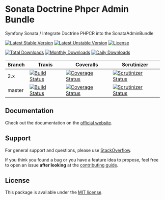 # Sonata Doctrine Phpcr Admin Bundle

Symfony Sonata / Integrate Doctrine PHPCR into the SonataAdminBundle

[![Latest Stable Version](https://poser.pugx.org/sonata-project/doctrine-phpcr-admin-bundle/v/stable)](https://packagist.org/packages/sonata-project/doctrine-phpcr-admin-bundle)
[![Latest Unstable Version](https://poser.pugx.org/sonata-project/doctrine-phpcr-admin-bundle/v/unstable)](https://packagist.org/packages/sonata-project/doctrine-phpcr-admin-bundle)
[![License](https://poser.pugx.org/sonata-project/doctrine-phpcr-admin-bundle/license)](https://packagist.org/packages/sonata-project/doctrine-phpcr-admin-bundle)

[![Total Downloads](https://poser.pugx.org/sonata-project/doctrine-phpcr-admin-bundle/downloads)](https://packagist.org/packages/sonata-project/doctrine-phpcr-admin-bundle)
[![Monthly Downloads](https://poser.pugx.org/sonata-project/doctrine-phpcr-admin-bundle/d/monthly)](https://packagist.org/packages/sonata-project/doctrine-phpcr-admin-bundle)
[![Daily Downloads](https://poser.pugx.org/sonata-project/doctrine-phpcr-admin-bundle/d/daily)](https://packagist.org/packages/sonata-project/doctrine-phpcr-admin-bundle)

Branch | Travis | Coveralls | Scrutinizer |
------ | ------ | --------- | ----------- |
2.x   | [![Build Status][travis_stable_badge]][travis_stable_link]     | [![Coverage Status][coveralls_stable_badge]][coveralls_stable_link]     | [![Scrutinizer Status][scrutinizer_stable_badge]][scrutinizer_stable_link] |
master | [![Build Status][travis_unstable_badge]][travis_unstable_link] | [![Coverage Status][coveralls_unstable_badge]][coveralls_unstable_link] | [![Scrutinizer Status][scrutinizer_unstable_badge]][scrutinizer_unstable_link] |

## Documentation

Check out the documentation on the [official website](https://sonata-project.org/bundles/doctrine-phpcr-admin).

## Support

For general support and questions, please use [StackOverflow](http://stackoverflow.com/questions/tagged/sonata).

If you think you found a bug or you have a feature idea to propose, feel free to open an issue
**after looking** at the [contributing guide](CONTRIBUTING.md).

## License

This package is available under the [MIT license](LICENSE).

[travis_stable_badge]: https://travis-ci.org/sonata-project/SonataDoctrinePhpcrAdminBundle.svg?branch=2.x
[travis_stable_link]: https://travis-ci.org/sonata-project/SonataDoctrinePhpcrAdminBundle
[travis_unstable_badge]: https://travis-ci.org/sonata-project/SonataDoctrinePhpcrAdminBundle.svg?branch=master
[travis_unstable_link]: https://travis-ci.org/sonata-project/SonataDoctrinePhpcrAdminBundle

[coveralls_stable_badge]: https://coveralls.io/repos/github/sonata-project/SonataDoctrinePhpcrAdminBundle/badge.svg?branch=2.x
[coveralls_stable_link]: https://coveralls.io/github/sonata-project/SonataDoctrinePhpcrAdminBundle?branch=2.x
[coveralls_unstable_badge]: https://coveralls.io/repos/github/sonata-project/SonataDoctrinePhpcrAdminBundle/badge.svg?branch=master
[coveralls_unstable_link]: https://coveralls.io/github/sonata-project/SonataDoctrinePhpcrAdminBundle?branch=master

[scrutinizer_stable_badge]: https://scrutinizer-ci.com/g/sonata-project/SonataDoctrinePhpcrAdminBundle/badges/quality-score.png?b=2.x
[scrutinizer_stable_link]: https://scrutinizer-ci.com/g/sonata-project/SonataDoctrinePhpcrAdminBundle/?branch=2.x
[scrutinizer_unstable_badge]: https://scrutinizer-ci.com/g/sonata-project/SonataDoctrinePhpcrAdminBundle/badges/quality-score.png?b=master
[scrutinizer_unstable_link]: https://scrutinizer-ci.com/g/sonata-project/SonataDoctrinePhpcrAdminBundle/?branch=master
